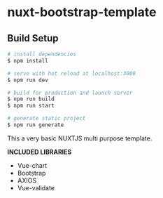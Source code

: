 # nuxt-bootstrap-template

## Build Setup

```bash
# install dependencies
$ npm install

# serve with hot reload at localhost:3000
$ npm run dev

# build for production and launch server
$ npm run build
$ npm run start

# generate static project
$ npm run generate
```

This a very basic NUXTJS multi purpose template.

**INCLUDED LIBRARIES**

* Vue-chart
* Bootstrap
* AXIOS
* Vue-validate

